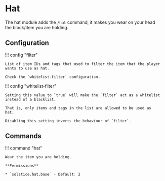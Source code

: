 # Hat

The hat module adds the `/hat` command, it makes you wear on your head the block/item you are holding.

## Configuration

!!! config "filter"

    List of item IDs and tags that used to filter the item that the player wants to use as hat.

    Check the `whitelist-filter` configuration.

!!! config "whitelist-filter"

    Setting this value to `true` will make the `filter` act as a whitelist instead of a blacklist.

    That is, only items and tags in the list are allowed to be used as hat.

    Disabling this setting inverts the behaviour of `filter`.

## Commands

!!! command "hat"

    Wear the item you are holding.

    **Permissions**

    * `solstice.hat.base` - Default: 2